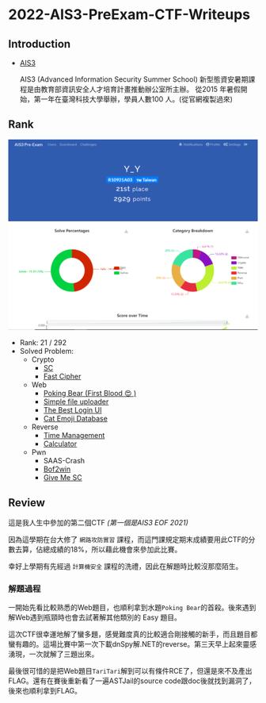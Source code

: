 # 2022-AIS3-PreExam-CTF-Writeups
## Introduction
- [AIS3](https://ais3.org/)

    AIS3 (Advanced Information Security Summer School) 新型態資安暑期課程是由教育部資訊安全人才培育計畫推動辦公室所主辦。 從2015 年暑假開始，第一年在臺灣科技大學舉辦，學員人數100 人。(從官網複製過來)
    
## Rank
![](Grade.PNG)


- Rank: 21 / 292
- Solved Problem:
    - Crypto
        - [SC](./crypto/SC)
        - [Fast Cipher](./crypto/fast-cipher)
    - Web
        - [Poking Bear (First Blood :heart_eyes: )](./web/Poking-bear)
        - [Simple file uploader](./web/Simple-file-uploader)
        - [The Best Login UI](./web/The-best-login-ui)
        - [Cat Emoji Database](./web/Cat-Emoji-Database)
    - Reverse
        - [Time Management](./revrse/time-management)
        - [Calculator](./revrse/caculator)
    - Pwn
        - SAAS-Crash
        - [Bof2win](./pwn/pwnbox/bof2win)
        - [Give Me SC](./pwn/pwnbox/give-me-sc)


## Review
這是我人生中參加的第二個CTF *(第一個是AIS3 EOF 2021)*

因為這學期在台大修了 `網路攻防實習` 課程，而這門課規定期末成績要用此CTF的分數去算，佔總成績的18%，所以藉此機會來參加此比賽。

幸好上學期有先經過 `計算機安全` 課程的洗禮，因此在解題時比較沒那麼陌生。

### 解題過程
一開始先看比較熟悉的Web題目，也順利拿到水題`Poking Bear`的首殺。後來遇到解Web遇到瓶頸時也會去試著解其他類別的 Easy 題目。

這次CTF很幸運地解了蠻多題，感覺難度真的比較適合剛接觸的新手，而且題目都蠻有趣的。這場比賽中第一次下載dnSpy解.NET的reverse。第三天早上起來靈感湧現，一次就解了三題出來。

最後很可惜的是把Web題目`TariTari`解到可以有條件RCE了，但還是來不及產出FLAG。還有在賽後重新看了一遍ASTJail的source code跟doc後就找到漏洞了，後來也順利拿到FLAG。
